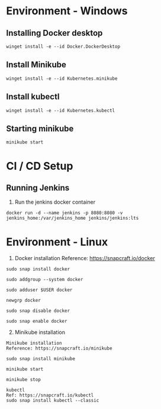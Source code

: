 # Environment  - Windows
## Installing Docker desktop
```
winget install -e --id Docker.DockerDesktop
```

## Install Minikube
```
winget install -e --id Kubernetes.minikube
```

## Install kubectl
```
winget install -e --id Kubernetes.kubectl
```

## Starting minikube
```
minikube start
```

# CI / CD Setup
## Running Jenkins

1. Run the jenkins docker container
```
docker run -d --name jenkins -p 8080:8080 -v jenkins_home:/var/jenkins_home jenkins/jenkins:lts
```
# Environment  - Linux

1. Docker installation
Reference: https://snapcraft.io/docker

```
sudo snap install docker

sudo addgroup --system docker

sudo adduser $USER docker

newgrp docker

sudo snap disable docker

sudo snap enable docker
```

2. Minikube installation
```
Minikube installation
Reference: https://snapcraft.io/minikube

sudo snap install minikube

minikube start

minikube stop

kubectl
Ref: https://snapcraft.io/kubectl
sudo snap install kubectl --classic
```